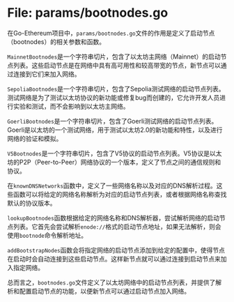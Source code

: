 # File: params/bootnodes.go

在Go-Ethereum项目中，`params/bootnodes.go`文件的作用是定义了启动节点（bootnodes）的相关参数和函数。

`MainnetBootnodes`是一个字符串切片，包含了以太坊主网络（Mainnet）的启动节点列表。这些启动节点是在网络中具有高可用性和较高带宽的节点，新节点可以通过连接到它们来加入网络。

`SepoliaBootnodes`是一个字符串切片，包含了Sepolia测试网络的启动节点列表。测试网络是为了测试以太坊协议的新功能或修复bug而创建的，它允许开发人员进行实验和测试，而不会影响到以太坊主网络。

`GoerliBootnodes`是一个字符串切片，包含了Goerli测试网络的启动节点列表。Goerli是以太坊的一个测试网络，用于测试以太坊2.0的新功能和特性，以及进行网络的验证和模拟。

`V5Bootnodes`是一个字符串切片，包含了V5协议的启动节点列表。V5协议是以太坊的P2P（Peer-to-Peer）网络协议的一个版本，定义了节点之间的通信规则和协议。

在`knownDNSNetworks`函数中，定义了一些网络名称以及对应的DNS解析过程。这些函数可以将给定的网络名称解析为对应的启动节点列表，或者根据网络名称查找默认的协议版本。

`lookupBootnodes`函数根据给定的网络名称和DNS解析器，尝试解析网络的启动节点列表。它首先会尝试解析`enode://`格式的启动节点地址，如果无法解析，则会使用`bootnode`命令解析地址。

`addBootstrapNodes`函数会将指定网络的启动节点添加到给定的配置中，使得节点在启动时会自动连接到这些启动节点。这样新节点就可以通过连接到启动节点来加入指定网络。

总而言之，`bootnodes.go`文件定义了以太坊网络中的启动节点列表，并提供了解析和配置启动节点的功能，以便新节点可以通过启动节点加入网络。

